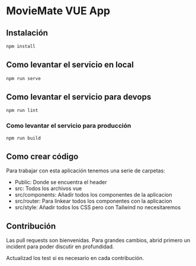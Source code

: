 # MovieMate VUE App

## Instalación
```bash
npm install
```

## Como levantar el servicio en local
```bash
npm run serve
```

## Como levantar el servicio para devops

```bash
npm run lint
```

### Como levantar el servicio para producción
```bash
npm run build
```

## Como crear código

Para trabajar con esta aplicación tenemos una serie de carpetas:
- Public: Donde se encuentra el header
- src: Todos los archivos vue
- src/components: Añadir todos los componentes de la aplicacion
- src/router: Para linkear todos los componentes con la aplicacion
- src/style: Añadir todos los CSS pero con Tailwind no necesitaremos
## Contribución

Las pull requests son bienvenidas. Para grandes cambios, abrid primero un incident para poder discutir en profundidad.

Actualizad los test si es necesario en cada contribución.
